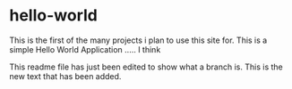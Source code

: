 # hello-world
This is the first of the many projects i plan to use this site for. This is a simple Hello World Application ..... I think 


This readme file has just been edited to show what a branch is. This is the new text that has been added. 
